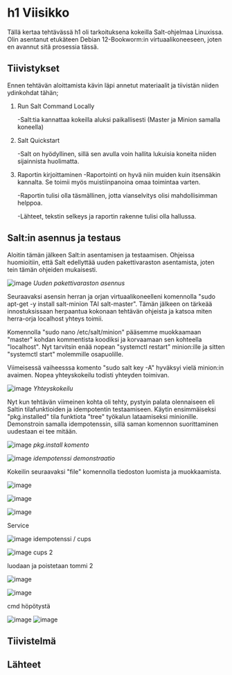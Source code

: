 # h1 Viisikko
Tällä kertaa tehtävässä h1 oli tarkoituksena kokeilla Salt-ohjelmaa Linuxissa. Olin asentanut etukäteen Debian 12-Bookworm:in virtuaalikoneeseen, joten en avannut sitä prosessia tässä.

## Tiivistykset
Ennen tehtävän aloittamista kävin läpi annetut materiaalit ja tiivistän niiden ydinkohdat tähän;

1. Run Salt Command Locally

   -Salt:tia kannattaa kokeilla aluksi paikallisesti (Master ja Minion samalla koneella)
   
2. Salt Quickstart

   -Salt on hyödyllinen, sillä sen avulla voin hallita lukuisia koneita niiden sijainnista huolimatta.

3. Raportin kirjoittaminen
   -Raportointi on hyvä niin muiden kuin itsensäkin kannalta. Se toimii myös muistiinpanoina omaa toimintaa varten.

   -Raportin tulisi olla täsmällinen, jotta vianselvitys olisi mahdollisimman helppoa.

   -Lähteet, tekstin selkeys ja raportin rakenne tulisi olla hallussa.

## Salt:in asennus ja testaus
Aloitin tämän jälkeen Salt:in asentamisen ja testaamisen. Ohjeissa huomioitiin, että Salt edellyttää uuden pakettivaraston asentamista, joten tein tämän ohjeiden mukaisesti.

![image](https://github.com/user-attachments/assets/24c5fd91-47ac-4c17-922c-d0eb746bc513)
*Uuden pakettivaraston asennus*

Seuraavaksi asensin herran ja orjan virtuaalikoneelleni komennolla "sudo apt-get -y install salt-minion TAI salt-master". Tämän jälkeen on tärkeää innostuksissaan herpaantua kokonaan tehtävän ohjeista ja katsoa miten herra-orja localhost yhteys toimii. 

Komennolla "sudo nano /etc/salt/minion" pääsemme muokkaamaan "master" kohdan kommentista koodiksi ja korvaamaan sen kohteella "localhost". Nyt tarvitsin enää nopean "systemctl restart" minion:ille ja sitten "systemctl start" molemmille osapuolille. 

Viimeisessä vaiheesssa komento "sudo salt key -A" hyväksyi vielä minion:in avaimen. Nopea yhteyskokeilu todisti yhteyden toimivan.

![image](https://github.com/user-attachments/assets/723a9c32-77f2-4e51-bff1-410515dc6828)
*Yhteyskokeilu*

Nyt kun tehtävän viimeinen kohta oli tehty, pystyin palata olennaiseen eli Saltin tilafunktioiden ja idempotentin testaamiseen. Käytin ensimmäiseksi "pkg.installed" tila funktiota "tree" työkalun lataamiseksi minionille. Demonstroin samalla idempotenssin, sillä saman komennon suorittaminen uudestaan ei tee mitään.

![image](https://github.com/user-attachments/assets/020de379-5f1c-4f6e-b33e-582c89f0da3c)
*pkg.install komento*

![image](https://github.com/user-attachments/assets/70bd741d-ee02-4323-8123-a74e1c5a7ba8)
*idempotenssi demonstraatio*

Kokeilin seuraavaksi "file" komennolla tiedoston luomista ja muokkaamista.

![image](https://github.com/user-attachments/assets/d9377b77-d634-4d81-958a-1eb38159034f)

![image](https://github.com/user-attachments/assets/f221922b-eefe-4241-b8c2-e578917ded5f)

![image](https://github.com/user-attachments/assets/d75d80d2-7ab8-4654-a5b6-d1c5012a103d)

Service

![image](https://github.com/user-attachments/assets/883b5f2f-26a3-42ce-9001-ff0a348690c5)
idempotenssi / cups

![image](https://github.com/user-attachments/assets/8102627e-b200-4600-881f-7d6714d23f72)
cups 2

luodaan ja poistetaan tommi 2

![image](https://github.com/user-attachments/assets/27d03688-c015-4d6e-a49c-1dc8f14bd38f)

![image](https://github.com/user-attachments/assets/ebd588c8-861f-4f6f-9ab2-a29d70e3230f)

cmd höpötystä

![image](https://github.com/user-attachments/assets/24d5c165-aa9c-4e2f-a014-f58d28e2e9be)
![image](https://github.com/user-attachments/assets/c1feb89b-aaa5-46e3-b018-b0e7a240ac98)



## Tiivistelmä

## Lähteet
